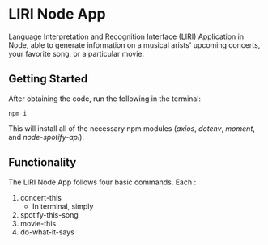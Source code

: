 # LIRI Node App

Language Interpretation and Recognition Interface (LIRI) Application in Node, able to generate information on a musical arists' upcoming concerts, your favorite song, or a particular movie.

## Getting Started

After obtaining the code, run the following in the terminal:
```
npm i
```

This will install all of the necessary npm modules (*axios*, *dotenv*, *moment*, and *node-spotify-api*).

## Functionality

The LIRI Node App follows four basic commands. Each :

1. concert-this
    * In terminal, simply 
2. spotify-this-song
3. movie-this
4. do-what-it-says